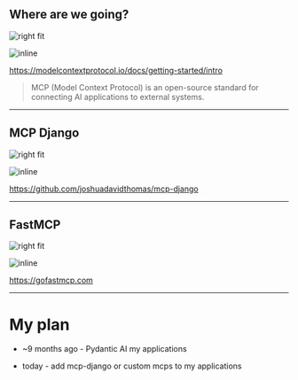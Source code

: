 ## Where are we going?

![right fit](screenshots/mcp.png)

![inline](qrcodes/mcp.png)

https://modelcontextprotocol.io/docs/getting-started/intro

> MCP (Model Context Protocol) is an open-source standard for connecting AI applications to external systems.

---

## MCP Django

![right fit](screenshots/mcp-django.png)

![inline](qrcodes/mcp-django.png)

https://github.com/joshuadavidthomas/mcp-django

---

## FastMCP

![right fit](screenshots/fastmcp.png)

![inline](qrcodes/fastmcp.png)

https://gofastmcp.com

--- 

# My plan

- ~9 months ago - Pydantic AI my applications

- today - add mcp-django or custom mcps to my applications
